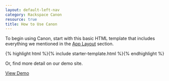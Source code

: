 ```yaml
---
layout: default-left-nav
category: Rackspace Canon
resource: true
title: How to Use Canon
---
```

To begin using Canon, start with this basic HTML template that includes everything we mentioned in the [App Layout](/app-layout/) section.

{% highlight html %}{% include starter-template.html %}{% endhighlight %}

<p style="margin-top: 1em;">Or, find more detail on our demo site.</p>
<a class="rs-btn rs-btn-primary rs-btn-large" href="{{ site.baseurl }}/demos" target="blank">View Demo</a>
